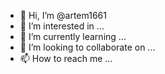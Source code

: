 - 👋 Hi, I’m @artem1661
- 👀 I’m interested in ...
- 🌱 I’m currently learning ...
- 💞️ I’m looking to collaborate on ...
- 📫 How to reach me ...

<!---
artem1661/artem1661 is a ✨ special ✨ repository because its `README.md` (this file) appears on your GitHub profile.
You can click the Preview link to take a look at your changes.
 B
eamNG.drive
